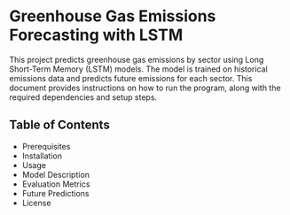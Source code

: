 # Greenhouse Gas Emissions Forecasting with LSTM
This project predicts greenhouse gas emissions by sector using Long Short-Term Memory (LSTM) models. The model is trained on historical emissions data and predicts future emissions for each sector. This document provides instructions on how to run the program, along with the required dependencies and setup steps.

## Table of Contents

* Prerequisites
* Installation
* Usage
* Model Description
* Evaluation Metrics
* Future Predictions
* License
